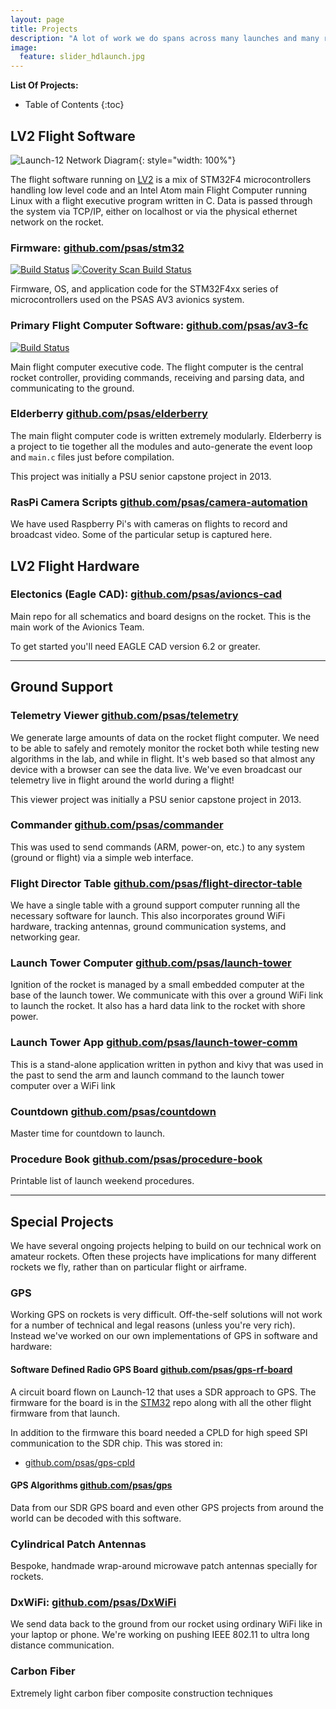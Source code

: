 ```yaml
---
layout: page
title: Projects
description: "A lot of work we do spans across many launches and many rockets. Many of our special projects come from deep needs in the aerospace world for solutions."
image:
  feature: slider_hdlaunch.jpg
---
```


**List Of Projects:**

* Table of Contents
{:toc}


## LV2 Flight Software

![Launch-12 Network Diagram](http://psas.github.io/Launch-12/avionics/network_diagram.svg){: style="width: 100%"}

The flight software running on [LV2](/rockets/#LV22) is a mix of STM32F4 microcontrollers handling low level code and an Intel Atom main Flight Computer running Linux with a flight executive program written in C. Data is passed through the system via TCP/IP, either on localhost or via the physical ethernet network on the rocket.


### Firmware: [github.com/psas/stm32](https://github.com/psas/stm32)

[![Build Status](https://travis-ci.org/psas/stm32.svg)](https://travis-ci.org/psas/stm32)
[![Coverity Scan Build Status](https://scan.coverity.com/projects/1787/badge.svg)](https://scan.coverity.com/projects/1787)

Firmware, OS, and application code for the STM32F4xx series of microcontrollers used on the PSAS AV3 avionics system.


### Primary Flight Computer Software: [github.com/psas/av3-fc](https://github.com/psas/av3-fc)

[![Build Status](https://travis-ci.org/psas/av3-fc.svg)](https://travis-ci.org/psas/av3-fc)

Main flight computer executive code. The flight computer is the central rocket controller, providing commands, receiving and parsing data, and communicating to the ground.


### Elderberry [github.com/psas/elderberry](https://github.com/psas/elderberry)

The main flight computer code is written extremely modularly. Elderberry is a project to tie together all the modules and auto-generate the event loop and `main.c` files just before compilation.

This project was initially a PSU senior capstone project in 2013.


### RasPi Camera Scripts [github.com/psas/camera-automation](https://github.com/psas/camera-automation)

We have used Raspberry Pi's with cameras on flights to record and broadcast video. Some of the particular setup is captured here.



## LV2 Flight Hardware

### Electonics (Eagle CAD): [github.com/psas/avioncs-cad](https://github.com/psas/avionics-cad)

Main repo for all schematics and board designs on the rocket. This is the main work of the Avionics Team.

To get started you'll need EAGLE CAD version 6.2 or greater.



-------------------------------------------------------------------------------


## Ground Support


### Telemetry Viewer [github.com/psas/telemetry](https://github.com/psas/telemetry)

We generate large amounts of data on the rocket flight computer. We need to be able to safely and remotely monitor the rocket both while testing new algorithms in the lab, and while in flight. It's web based so that almost any device with a browser can see the data live. We've even broadcast our telemetry live in flight around the world during a flight!

This viewer project was initially a PSU senior capstone project in 2013.


### Commander [github.com/psas/commander](https://github.com/psas/commander)

This was used to send commands (ARM, power-on, etc.) to any system (ground or flight) via a simple web interface.

### Flight Director Table [github.com/psas/flight-director-table](https://github.com/psas/flight-director-table)

We have a single table with a ground support computer running all the necessary software for launch. This also incorporates ground WiFi hardware, tracking antennas, ground communication systems, and networking gear.


### Launch Tower Computer [github.com/psas/launch-tower](https://github.com/psas/launch-tower)

Ignition of the rocket is managed by a small embedded computer at the base of the launch tower. We communicate with this over a ground WiFi link to launch the rocket. It also has a hard data link to the rocket with shore power.


### Launch Tower App [github.com/psas/launch-tower-comm](https://github.com/psas/launch-tower-comm)

This is a stand-alone application written in python and kivy that was used in the past to send the arm and launch command to the launch tower computer over a WiFi link


### Countdown [github.com/psas/countdown](https://github.com/psas/countdown)

Master time for countdown to launch.


### Procedure Book [github.com/psas/procedure-book](https://github.com/psas/procedure-book)

Printable list of launch weekend procedures.




-------------------------------------------------------------------------------




## Special Projects

We have several ongoing projects helping to build on our technical work on amateur rockets. Often these projects have implications for many different rockets we fly, rather than on particular flight or airframe.


### GPS

Working GPS on rockets is very difficult. Off-the-self solutions will not work for a number of technical and legal reasons (unless you're very rich). Instead we've worked on our own implementations of GPS in software and hardware:

#### Software Defined Radio GPS Board [github.com/psas/gps-rf-board](https://github.com/psas/gps-rf-board) 

A circuit board flown on Launch-12 that uses a SDR approach to GPS. The firmware for the board is in the [STM32](https://github.com/psas/stm32) repo along with all the other flight firmware from that launch.

In addition to the firmware this board needed a CPLD for high speed SPI communication to the SDR chip. This was stored in:

 - [github.com/psas/gps-cpld](https://github.com/psas/gps-cpld)

#### GPS Algorithms [github.com/psas/gps](https://github.com/psas/gps)

Data from our SDR GPS board and even other GPS projects from around the world can be decoded with this software.


### Cylindrical Patch Antennas

Bespoke, handmade wrap-around microwave patch antennas specially for rockets.


### DxWiFi: [github.com/psas/DxWiFi](https://github.com/psas/DxWiFi)

We send data back to the ground from our rocket using ordinary WiFi like in your laptop or phone. We're working on pushing IEEE 802.11 to ultra long distance communication.


### Carbon Fiber

Extremely light carbon fiber composite construction techniques
